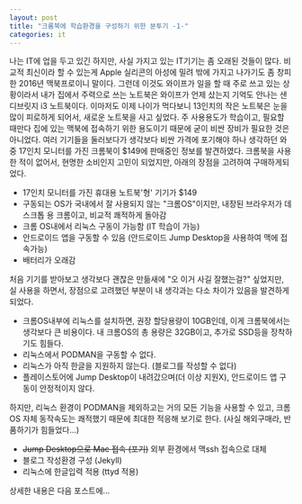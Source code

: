 ```yaml
---
layout: post
title: "크롬북에 학습환경을 구성하기 위한 분투기 -1-"
categories: it
---
```


  나는 IT에 업을 두고 있긴 하지만, 사실 가지고 있는 IT기기는 좀 오래된 것들이 많다. 비교적 최신이라
할 수 있는게 Apple 실리콘의 아성에 밀려 밖에 가지고 나가기도 좀 창피한 2016년 맥북프로이니 말이다. 그런데 이것도 와이프가 일을 할 때 주로 쓰고 있는 상황이라서 내가 집에서 주력으로 쓰는 노트북은 와이프가 언제 샀는지 기억도 안나는 샌디브릿지 i3 노트북이다. 이마저도 이제 나이가 먹다보니 13인치의 작은 노트북은 눈을 많이 피로하게 되어서, 새로운 노트북을 사고 싶었다.
  주 사용용도가 학습이고, 필요할 때만다 집에 있는 맥북에 접속하기 위한 용도이기 때문에 굳이 비싼 장비가 필요한 것은 아니었다. 여러 기기들을 둘러보다가 생각보다 비싼 가격에 포기해야 하나 생각하던 와중 17인치 모니터를 가진 크롬북이 $149에 판매중인 정보를 발견하였다.
  크롬북을 사용한 적이 없어서, 현명한 소비인지 고민이 되었지만, 아래의 장점을 고려하여 구매하게되었다.

  - 17인치 모니터를 가진 휴대용 노트북'형' 기기가 $149
  - 구동되는 OS가 국내에서 잘 사용되지 않는 "크롬OS"이지만, 내장된 브라우저가 데스크톱 용 크롬이고, 비교적 쾌적하게 돌아감
  - 크롬 OS내에서 리눅스 구동이 가능함 (IT 학습이 가능)
  - 안드로이드 앱을 구동할 수 있음 (안드로이드 Jump Desktop을 사용하여 맥에 접속가능)
  - 배터리가 오래감

  처음 기기를 받아보고 생각보다 괜찮은 만듦새에 "오 이거 사길 잘했는걸?" 싶었지만, 실 사용을 하면서, 장점으로 고려했던 부분이 내 생각과는 다소 차이가 있음을 발견하게 되었다.
  - 크롬OS내부에 리눅스를 설치하면, 권장 할당용량이 10GB인데, 이게 크롬북에서는 생각보다 큰 비용이다. 내 크롬OS의 총 용량은 32GB이고, 추가로 SSD등을 장착하기도 힘들다.
  - 리눅스에서 PODMAN을 구동할 수 없다.
  - 리눅스가 아직 한글을 지원하지 않는다. (블로그를 작성할 수 없다)
  - 플레이스토어에 Jump Desktop이 내려갔으며(더 이상 지원X), 안드로이드 앱 구동이 안정적이지 않다.

  하지만, 리눅스 환경이 PODMAN을 제외하고는 거의 모든 기능을 사용할 수 있고, 크롬OS 자체 동작속도는 쾌적했기 때문에 최대한 적응해 보기로 한다. (사실 해외구매라, 반품하기가 힘들었다...)

  - ~~Jump Desktop으로 Mac 접속 (포기)~~ 외부 환경에서 맥ssh 접속으로 대체
  - 블로그 작성환경 구성 (Jekyll)
  - 리눅스에 한글입력 적용 (ttyd 적용)

상세한 내용은 다음 포스트에...
